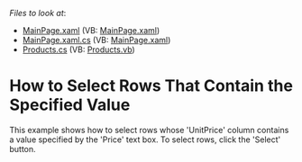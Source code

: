 <!-- default file list -->
*Files to look at*:

* [MainPage.xaml](./CS/AgDataGrid_SelectRows/MainPage.xaml) (VB: [MainPage.xaml](./VB/AgDataGrid_SelectRows/MainPage.xaml))
* [MainPage.xaml.cs](./CS/AgDataGrid_SelectRows/MainPage.xaml.cs) (VB: [MainPage.xaml](./VB/AgDataGrid_SelectRows/MainPage.xaml))
* [Products.cs](./CS/AgDataGrid_SelectRows/Products.cs) (VB: [Products.vb](./VB/AgDataGrid_SelectRows/Products.vb))
<!-- default file list end -->
# How to Select Rows That Contain the Specified Value


<p>This example shows how to select rows whose 'UnitPrice' column contains a value specified by the 'Price' text box. To select rows, click the 'Select' button.</p>

<br/>


